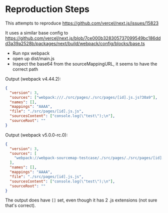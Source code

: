# Reproduction Steps

This attempts to reproduce https://github.com/vercel/next.js/issues/15823

It uses a similar base config to https://github.com/vercel/next.js/blob/7ce000b328305737099549bc186ddd3a39a2528b/packages/next/build/webpack/config/blocks/base.ts

- Run npx webpack
- open up dist/main.js
- Inspect the base64 from the sourceMappingURL, it seems to have the correct path

Output (webpack v4.44.2):

```json
{
  "version": 3,
  "sources": ["webpack:///./src/pages/./src/pages/[id].js.js?30a9"],
  "names": [],
  "mappings": "AAAA",
  "file": "./src/pages/[id].js.js",
  "sourcesContent": ["console.log(\"test\");\n"],
  "sourceRoot": ""
}
```

Output (webpack v5.0.0-rc.0):

```json
{
  "version": 3,
  "sources": [
    "webpack://webpack-sourcemap-testcase/./src/pages/./src/pages/[id].js.js?30a9"
  ],
  "names": [],
  "mappings": "AAAA",
  "file": "./src/pages/[id].js.js",
  "sourcesContent": ["console.log(\"test\");\n"],
  "sourceRoot": ""
}
```

The output does have `[]` set, even though it has 2 .js extensions (not sure that's correct).
